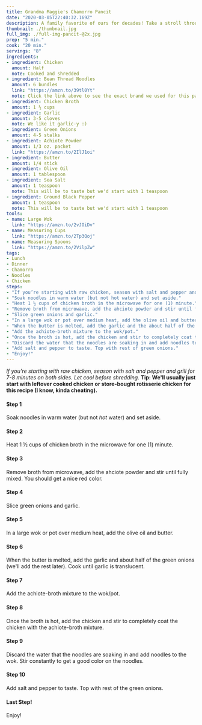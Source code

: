 ```yaml
---
title: Grandma Maggie's Chamorro Pancit
date: "2020-03-05T22:40:32.169Z"
description: A family favorite of ours for decades! Take a stroll through the island of Guam with my Grandma Maggie's Chamorro Pancit recipe.
thumbnail: ./thumbnail.jpg
full_img: ./full-img-pancit-@2x.jpg
prep: "5 min."
cook: "20 min."
servings: "8"
ingredients:
- ingredient: Chicken
  amount: Half
  note: Cooked and shredded
- ingredient: Bean Thread Noodles
  amount: 6 bundles
  link: "https://amzn.to/39tl0Yt"
  note: Click the link above to see the exact brand we used for this particular recipe
- ingredient: Chicken Broth
  amount: 1 ½ cups
- ingredient: Garlic
  amount: 3-5 cloves
  note: We like it garlic-y :) 
- ingredient: Green Onions
  amount: 4-5 stalks
- ingredient: Achiote Powder
  amount: 1/3 oz. packet
  link: "https://amzn.to/2IlJ1oi"
- ingredient: Butter
  amount: 1/4 stick
- ingredient: Olive Oil
  amount: 1 tablespoon
- ingredient: Sea Salt
  amount: 1 teaspoon
  note: This will be to taste but we'd start with 1 teaspoon
- ingredient: Ground Black Pepper
  amount: 1 teaspoon
  note: This will be to taste but we'd start with 1 teaspoon
tools:
- name: Large Wok
  link: "https://amzn.to/2vJOiDv"
- name: Measuring Cups
  link: "https://amzn.to/2Tp3Qoj"
- name: Measuring Spoons
  link: "https://amzn.to/2VilpZw"
tags:
- Lunch
- Dinner
- Chamorro
- Noodles
- Chicken
steps:
- "If you’re starting with raw chicken, season with salt and pepper and grill for 7-8 minutes on both sides. Let cool before shredding. Tip: We’ll usually just start with leftover cooked chicken or store-bought rotisserie chicken for this recipe (I know, kinda cheating)."
- "Soak noodles in warm water (but not hot water) and set aside."
- "Heat 1 ½ cups of chicken broth in the microwave for one (1) minute."
- "Remove broth from microwave, add the ahciote powder and stir until fully mixed. You should get a nice red color."
- "Slice green onions and garlic."
- "In a large wok or pot over medium heat, add the olive oil and butter."
- "When the butter is melted, add the garlic and the about half of the green onions (we’ll add the rest later). Cook until garlic is translucent."
- "Add the achiote-broth mixture to the wok/pot."
- "Once the broth is hot, add the chicken and stir to completely coat the chicken with the achiote-broth mixture."
- "Discard the water that the noodles are soaking in and add noodles to the wok. Stir constantly to get a good color on the noodles."
- "Add salt and pepper to taste. Top with rest of green onions."
- "Enjoy!"
---
```


*If you're starting with raw chicken, season with salt and pepper and grill for 7-8 minutes on both sides. Let cool before shredding.* 
**Tip: We'll usually just start with leftover cooked chicken or store-bought rotisserie chicken for this recipe (I know, kinda cheating).**

#### Step 1

Soak noodles in warm water (but not *hot* water) and set aside.

#### Step 2

Heat 1 ½ cups of chicken broth in the microwave for one (1) minute.

#### Step 3

Remove broth from microwave, add the ahciote powder and stir until fully mixed. You should get a nice red color.

#### Step 4

Slice green onions and garlic.

#### Step 5

In a large wok or pot over medium heat, add the olive oil and butter.

#### Step 6

When the butter is melted, add the garlic and about half of the green onions (we'll add the rest later). Cook until garlic is translucent.

#### Step 7

Add the achiote-broth mixture to the wok/pot.

#### Step 8

Once the broth is hot, add the chicken and stir to completely coat the chicken with the achiote-broth mixture.

#### Step 9

Discard the water that the noodles are soaking in and add noodles to the wok. Stir constantly to get a good color on the noodles.

#### Step 10

Add salt and pepper to taste. Top with rest of the green onions.

#### Last Step!

Enjoy!